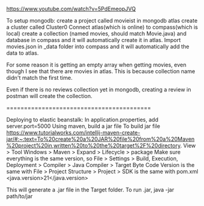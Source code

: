 https://www.youtube.com/watch?v=5PdEmeopJVQ

To setup mongodb:
create a project called movieist in mongodb atlas
create a cluster called Cluster0
Connect atlas(which is online) to compass(which is local)
create a collection (named movies, should match Movie.java) and database in compass and it will automatically create it
in atlas.
Import movies.json in _data folder into compass and it will automatically add the data to atlas.

For some reason it is getting an empty array when getting movies, even though I see that there are movies in atlas. This
is because collection name didn't match the first time.

Even if there is no reviews collection yet in mongodb, creating a review in postman will create the collection.

=========================================

Deploying to elastic beanstalk:
In application.properties, add server.port=5000
Using maven, build a jar file
To build jar file https://www.tutorialworks.com/intellij-maven-create-jar/#:~:text=To%20create%20a%20JAR%20file%20from%20a%20Maven%20project%20in,written%20to%20the%20target%2F%20directory.
View > Tool Windows > Maven > Expand <Project Folder> > Lifecycle > package
Make sure everything is the same version, so File > Settings > Build, Execution, Deployment > Compiler > Java Compiler > Target Byte Code Version is the same with File > Project Structure > Project > SDK is the same with pom.xml <properties>
<java.version>21</java.version>
</properties>

This will generate a .jar file in the Target folder.
To run .jar,
java -jar path/to/jar